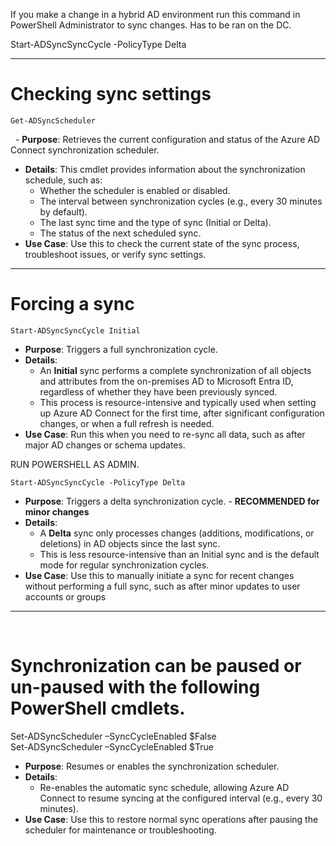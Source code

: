 If you make a change in a hybrid AD environment run this command in PowerShell Administrator to sync changes. Has to be ran on the DC.

Start-ADSyncSyncCycle -PolicyType Delta

---

# Checking sync settings  

```
Get-ADSyncScheduler
```
  - **Purpose**: Retrieves the current configuration and status of the Azure AD Connect synchronization scheduler.
- **Details**: This cmdlet provides information about the synchronization schedule, such as:
    - Whether the scheduler is enabled or disabled.
    - The interval between synchronization cycles (e.g., every 30 minutes by default).
    - The last sync time and the type of sync (Initial or Delta).
    - The status of the next scheduled sync.
- **Use Case**: Use this to check the current state of the sync process, troubleshoot issues, or verify sync settings.

-----

# Forcing a sync  

```
Start-ADSyncSyncCycle Initial  
```
- **Purpose**: Triggers a full synchronization cycle.
- **Details**:
    - An **Initial** sync performs a complete synchronization of all objects and attributes from the on-premises AD to Microsoft Entra ID, regardless of whether they have been previously synced.
    - This process is resource-intensive and typically used when setting up Azure AD Connect for the first time, after significant configuration changes, or when a full refresh is needed.
- **Use Case**: Run this when you need to re-sync all data, such as after major AD changes or schema updates.


RUN POWERSHELL AS ADMIN.
```
Start-ADSyncSyncCycle -PolicyType Delta  
```
- **Purpose**: Triggers a delta synchronization cycle. - **RECOMMENDED for minor changes**
- **Details**:
    - A **Delta** sync only processes changes (additions, modifications, or deletions) in AD objects since the last sync.
    - This is less resource-intensive than an Initial sync and is the default mode for regular synchronization cycles.
- **Use Case**: Use this to manually initiate a sync for recent changes without performing a full sync, such as after minor updates to user accounts or groups


----------
       
# Synchronization can be paused or un-paused with the following PowerShell cmdlets.  
Set-ADSyncScheduler –SyncCycleEnabled $False  
Set-ADSyncScheduler –SyncCycleEnabled $True

- **Purpose**: Resumes or enables the synchronization scheduler.
- **Details**:
    - Re-enables the automatic sync schedule, allowing Azure AD Connect to resume syncing at the configured interval (e.g., every 30 minutes).
- **Use Case**: Use this to restore normal sync operations after pausing the scheduler for maintenance or troubleshooting.
